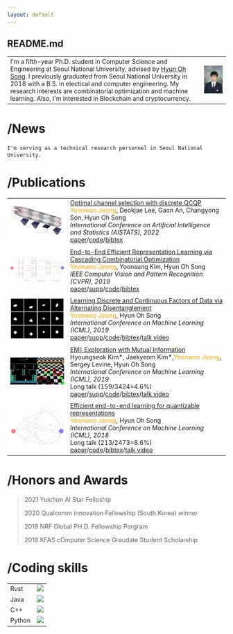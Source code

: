 ```yaml
---
layout: default
---
```


<style>
td, th{
    border: none!important;
}
a{
  border-bottom: none !important;
}
</style>

## README.md

|   |   |
|---|---|
|I'm a fifth-year Ph.D. student in Computer Science and Engineering at Seoul National University, advised by [Hyun Oh Song](https://mllab.snu.ac.kr/hyunoh). I previously graduated from Seoul National University in 2018 with a B.S. in electical and computer engineering. My research interests are combinatorial optimization and machine learning.  Also, I'm interested in Blockchain and cryptocurrency.|<img src="./images/face.png" width="300">|

# /News
```
I'm serving as a technical research personnel in Seoul National University.
```

# /Publications

|   |   |
|---|---|
| <img src="./images/aistat22.png" width="300">|<a href="https://virtual.aistats.org/virtual/2022/poster/3483">Optimal channel selection with discrete QCQP</a><br><span style="color: orange;">Yeonwoo Jeong</span>, Deokjae Lee, Gaon An, Changyong Son, Hyun Oh Song<br>_International Conference on Artificial Intelligence and Statistics (AISTATS), 2022_<br><a href="https://proceedings.mlr.press/v151/jeong22a/jeong22a.pdf">paper</a>/<a href="https://github.com/snu-mllab/Optimal-channel-selection-with-discrete-QCQP">code</a>/[bibtex](bibs/aistats22.txt)|
|   |   |
| <img src="./images/CVPR19_inv_crop_t.png" width="300">|<a href="http://openaccess.thecvf.com/content_CVPR_2019/html/Jeong_End-To-End_Efficient_Representation_Learning_via_Cascading_Combinatorial_Optimization_CVPR_2019_paper.html">End-to-End Efficient Representation Learning via Cascading Combinatorial Optimization</a><br><span style="color: orange;">Yeonwoo Jeong</span>, Yoonsung Kim, Hyun Oh Song<br>_IEEE Computer Vision and Pattern Recognition (CVPR), 2019_<br><a href="http://openaccess.thecvf.com/content_CVPR_2019/papers/Jeong_End-To-End_Efficient_Representation_Learning_via_Cascading_Combinatorial_Optimization_CVPR_2019_paper.pdf">paper</a>/<a href="http://openaccess.thecvf.com/content_CVPR_2019/supplemental/Jeong_End-To-End_Efficient_Representation_CVPR_2019_supplemental.pdf">supp</a>/<a href="https://github.com/maestrojeong/Deep-Hash-Table-CVPR19">code</a>/[bibtex](bibs/cvpr19.txt)|
|   |   |
| <img src="./images/cascade_short.gif" width="300">|<a href="http://proceedings.mlr.press/v97/jeong19d.html">Learning Discrete and Continuous Factors of Data via Alternating Disentanglement</a><br><span style="color: orange;">Yeonwoo Jeong</span>, Hyun Oh Song<br>_International Conference on Machine Learning (ICML), 2019_<br><a href="http://proceedings.mlr.press/v97/jeong19d/jeong19d.pdf">paper</a>/<a href="http://proceedings.mlr.press/v97/jeong19d/jeong19d-supp.pdf">supp</a>/<a href="https://github.com/snu-mllab/DisentanglementICML19">code</a>/[bibtex](bibs/icml19.txt)/<a href="https://www.facebook.com/icml.imls/videos/live-from-icml-2019-in-long-beach-this-session-on-deep-generative-models-include/1269891676506524?t=2560">talk video</a>|
|   |   |
| <img src="./images/emi_integrate_fast.gif" width="300">|<a href="http://proceedings.mlr.press/v97/kim19a.html">EMI: Exploration with Mutual Information</a><br>Hyoungseok Kim*, Jaekyeom Kim*,<span style="color:orange;">Yeonwoo Jeong</span>, Sergey Levine, Hyun Oh Song<br>_International Conference on Machine Learning (ICML), 2019_<br> Long talk (159/3424=4.6%)<br><a href="http://proceedings.mlr.press/v97/kim19a/kim19a.pdf">paper</a>/<a href="http://proceedings.mlr.press/v97/kim19a/kim19a-supp.pdf">supp</a>/<a href="https://github.com/snu-mllab/EMI">code</a>/[bibtex](bibs/kim-icml19.txt)/<a href="https://www.videoken.com/embed/v-W4JSWUX28?tocitem=61">talk video</a>|
|   |   |
| <img src="./images/ICML18_inv_t.png" width="300">|<a href="http://proceedings.mlr.press/v80/jeong18a.html">Efficient end-to-end learning for quantizable representations</a><br><span style="color:orange;">Yeonwoo Jeong</span>, Hyun Oh Song<br>_International Conference on Machine Learning (ICML), 2018_<br>Long talk (213/2473=8.6%)<br><a href="http://proceedings.mlr.press/v80/jeong18a/jeong18a.pdf">paper</a>/<a href="https://github.com/maestrojeong/Deep-Hash-Table-ICML18">code</a>/[bibtex](bibs/icml18.txt)/<a href="https://vimeo.com/287767952">talk video</a>|

# /Honors and Awards

> 2021 Yulchon AI Star Felloship
>
> 2020 Qualcomm innovation Fellowship (South Korea) winner
>
> 2019 NRF Global PH.D. Fellowship Porgram 
>
> 2018 KFAS cOmputer Science Graudate Student Scholarship

# /Coding skills

|   |   |
|---|---|
|Rust| ![](https://geps.dev/progress/30)|
|Java| ![](https://geps.dev/progress/50)|
|C++ | ![](https://geps.dev/progress/70)|
|Python | ![](https://geps.dev/progress/100)|

